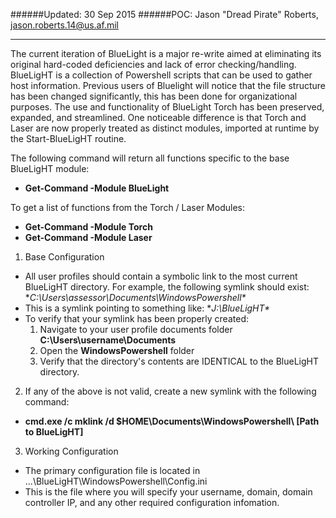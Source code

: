######Updated:  30 Sep 2015
######POC:  Jason "Dread Pirate" Roberts, jason.roberts.14@us.af.mil
<hr>
The current iteration of BlueLight is a major re-write aimed at eliminating its original hard-coded deficiencies and lack of error checking/handling. BlueLigHT is a collection of Powershell scripts that can be used to gather host information. Previous 
users of Bluelight will notice that the file structure has been changed significantly, this has been done for organizational purposes. The use and functionality of BlueLight Torch has been preserved, expanded, and streamlined. One noticeable difference is that Torch and Laser are now properly treated as distinct modules, imported at runtime by the Start-BlueLigHT routine.

The following command will return all functions specific to the base BlueLigHT module:
  * **Get-Command -Module BlueLight**

To get a list of functions from the Torch / Laser Modules:
  * **Get-Command -Module Torch**
  * **Get-Command -Module Laser**

1. Base Configuration
  * All user profiles should contain a symbolic link to the most current BlueLigHT directory. For example, the following symlink should exist: **C:\Users\assessor\Documents\WindowsPowershell\** 
  * This is a symlink pointing to something like: **J:\BlueLigHT\**
  * To verify that your symlink has been properly created:
    1. Navigate to your user profile documents folder **C:\Users\username\Documents**
    2. Open the **WindowsPowershell** folder
    3. Verify that the directory's contents are IDENTICAL to the BlueLigHT directory.

2. If any of the above is not valid, create a new symlink with the following command:
  * **cmd.exe /c mklink /d $HOME\Documents\WindowsPowershell\ [Path to BlueLigHT]**
		
3. Working Configuration
  * The primary configuration file is located in ...\BlueLigHT\WindowsPowershell\Config.ini
  * This is the file where you will specify your username, domain, domain controller IP, and any other required 
configuration infomation.
